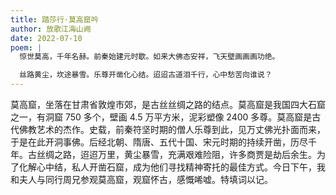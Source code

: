 ```yaml
---
title: 踏莎行·莫高窟吟
author: 放歌江海山阙
date: 2022-07-10
poem: |
  惊世莫高，千年名赫。前秦始建元时歇。如来大佛态安祥，飞天壁画画画功绝。

  丝路黄尘，坎途暴雪。乐尊开凿化心结。迢迢古道泪千行，心中愁苦向谁说？
---
```


莫高窟，坐落在甘肃省敦煌市郊，是古丝丝绸之路的结点。莫高窟是我国四大石窟之一，有洞窟 750 多个，壁画 4.5 万平方米，泥彩塑像 2400 多尊。莫高窟是古代佛教艺术的杰作。史载，前秦符坚时期的僧人乐尊到此，见万丈佛光扑面而来，于是在此开洞事佛。后经北朝、隋唐、五代十国、宋元时期的持续开凿，历尽千年。古丝绸之路，迢迢万里，黄尘暴雪，充满艰难险阻，许多商贾是劫后余生。为了化解心中结，私人开凿石窟，成为他们寻找精神寄托的最佳方式。今日下午，我和夫人与同行周兄参观莫高窟，观窟怀古，感慨唏嘘。特填词以记。
